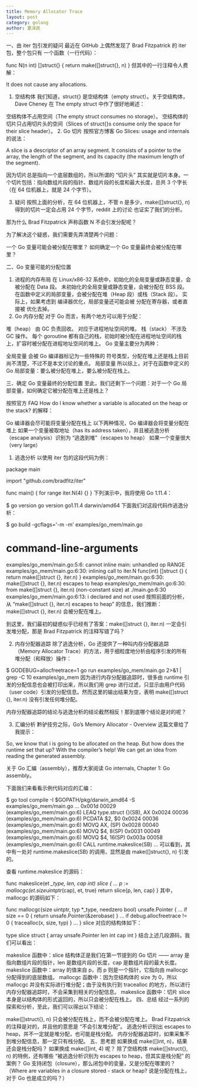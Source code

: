 ```yaml
---
title: Memory Allocator Trace
layout: post
category: golang
author: 夏泽民
---
```

一、由 iter 包引发的疑问
最近在 GitHub 上偶然发现了 Brad Fitzpatrick 的 iter 包，整个包只有 一个函数（一行代码）：

func N(n int) []struct{} {
	return make([]struct{}, n)
}
但其中的一行注释令人费解：

It does not cause any allocations.

1. 空结构体
我们知道，struct{} 是空结构体（empty struct）。关于空结构体，Dave Cheney 在 The empty struct 中作了很好地阐述：

空结构体不占用空间（The empty struct consumes no storage）。
空结构体的切片只占用切片头的空间（Slices of struct{}s consume only the space for their slice header）。
2. Go 切片
按照官方博客 Go Slices: usage and internals 的说法：

A slice is a descriptor of an array segment. It consists of a pointer to the array, the length of the segment, and its capacity (the maximum length of the segment).

因为切片总是指向一个底层数组的，所以所谓的 “切片头” 其实就是切片本身。一个切片包括：指向数组片段的指针、数组片段的长度和最大长度，总共 3 个字长（在 64 位机器上，就是 24 个字节）。

3. 疑问
按照上面的分析，在 64 位机器上，不管 n 是多少，make([]struct{}, n) 得到的切片一定会占用 24 个字节，reddit 上的讨论 也证实了我们的分析。

那为什么 Brad Fitzpatrick 声称函数 N 不会引发分配呢？

为了解决这个疑惑，我们需要先弄清楚两个问题：

一个 Go 变量可能会被分配在哪里？
如何确定一个 Go 变量最终会被分配在哪里？
<!-- more -->
二、Go 变量可能的分配位置
1. 进程的内存布局
在 Linux/x86-32 系统中，初始化的全局变量或静态变量，会被分配在 Data 段。
未初始化的全局变量或静态变量，会被分配在 BSS 段。
在函数中定义的局部变量，会被分配在堆（Heap 段）或栈（Stack 段）。
实际上，如果考虑到 编译器优化，局部变量还可能会被 分配在寄存器，或者直接被 优化去掉。
2. Go 内存分配
对于 Go 而言，有两个地方可以用于分配：

堆（heap）
由 GC 负责回收。
对应于进程地址空间的堆。
栈（stack）
不涉及 GC 操作。
每个 goroutine 都有自己的栈，初始时被分配在进程地址空间的栈上，扩容时被分配在进程地址空间的堆上。
Go 变量主要分为两种：

全局变量
会被 Go 编译器标记为一些特殊的 符号类型，分配在堆上还是栈上目前尚不清楚，不过不是本文讨论的重点。
局部变量
所以综上，对于在函数中定义的 Go 局部变量：要么被分配在堆上，要么被分配在栈上。

三、确定 Go 变量最终的分配位置
至此，我们还剩下一个问题：对于一个 Go 局部变量，如何确定它被分配在堆上还是栈上？

按照官方 FAQ How do I know whether a variable is allocated on the heap or the stack? 的解释：

Go 编译器会尽可能将变量分配在栈上
以下两种情况，Go 编译器会将变量分配在堆上
如果一个变量被取地址（has its address taken），并且被逃逸分析（escape analysis）识别为 “逃逸到堆”（escapes to heap）
如果一个变量很大（very large）
1. 逃逸分析
以使用 iter 包的这段代码为例：

package main

import "github.com/bradfitz/iter"

func main() {
        for range iter.N(4) {}
}
下列演示中，我将使用 Go 1.11.4：

$ go version
go version go1.11.4 darwin/amd64
下面我们对这段代码作逃逸分析：

$ go build -gcflags='-m -m' examples/go_mem/main.go
# command-line-arguments
examples/go_mem/main.go:5:6: cannot inline main: unhandled op RANGE
examples/go_mem/main.go:6:30: inlining call to iter.N func(int) []struct {} { return make([]struct {}, iter.n) }
examples/go_mem/main.go:6:30: make([]struct {}, iter.n) escapes to heap
examples/go_mem/main.go:6:30: 	from make([]struct {}, iter.n) (non-constant size) at ./main.go:6:30
examples/go_mem/main.go:6:13: i declared and not used
按照前面的分析，从 “make([]struct {}, iter.n) escapes to heap” 的信息，我们推断：make([]struct {}, iter.n) 会被分配在堆上。

到这里，我们最初的疑惑似乎已经有了答案：make([]struct {}, iter.n) 一定会引发堆分配，那是 Brad Fitzpatrick 的注释写错了吗？

2. 内存分配器追踪
除了逃逸分析，Go 还提供了一种叫内存分配器追踪（Memory Allocator Trace）的方法，用于细粒度地分析由程序引发的所有堆分配（和释放）操作：

$ GODEBUG=allocfreetrace=1 go run examples/go_mem/main.go 2>&1 | grep -C 10 examples/go_mem
因为进行内存分配器追踪时，很多由 runtime 引发的分配信息也会被打印出来，所以我们用 grep 进行过滤，只显示由用户代码（user code）引发的分配信息。然而这里的输出结果为空，表明 make([]struct {}, iter.n) 没有引发任何堆分配。

内存分配器追踪的结论与逃逸分析的结论截然相反！那到底哪个结论是对的呢？

3. 汇编分析
黔驴技穷之际，Go’s Memory Allocator - Overview 这篇文章给了我提示：

So, we know that i is going to be allocated on the heap. But how does the runtime set that up? With the compiler’s help! We can get an idea from reading the generated assembly.

关于 Go 汇编（assembly），推荐大家阅读 Go internals, Chapter 1: Go assembly。

下面我们来看看示例代码对应的汇编：

$ go tool compile -I $GOPATH/pkg/darwin_amd64 -S examples/go_mem/main.go
...
0x001d 00029 (examples/go_mem/main.go:6)        LEAQ    type.struct {}(SB), AX
0x0024 00036 (examples/go_mem/main.go:6)        PCDATA  $2, $0
0x0024 00036 (examples/go_mem/main.go:6)        MOVQ    AX, (SP)
0x0028 00040 (examples/go_mem/main.go:6)        MOVQ    $4, 8(SP)
0x0031 00049 (examples/go_mem/main.go:6)        MOVQ    $4, 16(SP)
0x003a 00058 (examples/go_mem/main.go:6)        CALL    runtime.makeslice(SB)
...
可以看到，其中有一处对 runtime.makeslice(SB) 的调用，显然是由 make([]struct{}, n) 引发的。

查看 runtime.makeslice 的源码：

func makeslice(et *_type, len, cap int) slice {
	...
	p := mallocgc(et.size*uintptr(cap), et, true)
	return slice{p, len, cap}
}
其中，mallocgc 的源码如下：

func mallocgc(size uintptr, typ *_type, needzero bool) unsafe.Pointer {
	...
	if size == 0 {
		return unsafe.Pointer(&zerobase)
	}
	...
	if debug.allocfreetrace != 0 {
		tracealloc(x, size, typ)
	}
	...
}
slice 对应的结构体如下：

type slice struct {
	array unsafe.Pointer
	len   int
	cap   int
}
结合上述几段源码，我们可以看出：

makeslice 函数中：slice 结构体正是我们在第一节提到的 Go 切片 —— array 是指向数组片段的指针，len 是数组片段的长度，cap 是数组片段的最大长度。
makeslice 函数中：array 的值来自 p，而 p 则是一个指针，它指向由 mallocgc 分配得到的底层数组。
mallocgc 函数中：因为空结构体的 size 为 0，所以 mallocgc 并没有实际进行堆分配；由于没有执行到 tracealloc 的地方，所以进行内存分配器追踪时，不会采集到相关的分配信息。
makeslice 函数中：切片 slice 本身是以结构体的形式返回的，所以只会被分配在栈上。
四、总结
经过一系列的探索和分析，至此，我们可以得出以下结论：

make([]struct{}, n) 只会被分配在栈上，而不会被分配在堆上。
Brad Fitzpatrick 的注释是对的，并且他的意思是 “不会引发堆分配”。
逃逸分析识别出 escapes to heap，并不一定就是堆分配，也可能是栈分配。
内存分配器追踪时，如果采集不到堆分配信息，那一定只有栈分配。
五、思考题
如果换成 make([]int, n)，结果还会是栈分配吗？
如果换成 make([]int, 4) 呢？
除了空结构体 make([]struct{}, n) 的特例，还有哪些 “被逃逸分析识别为 escapes to heap，但其实是栈分配” 的案例？
Go 支持闭包（closure），那么闭包中的变量，又是分配在哪里的？（Where are variables in a closure stored - stack or heap? 说是分配在栈上，对于 Go 也是成立的吗？）
